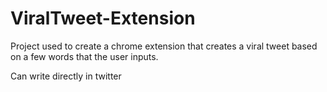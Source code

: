 # ViralTweet-Extension

Project used to create a chrome extension that creates a viral tweet based on a few words that the user inputs.

Can write directly in twitter
